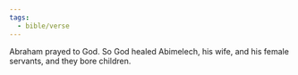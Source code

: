 ```yaml
---
tags:
  - bible/verse
---
```

Abraham prayed to God. So God healed Abimelech, his wife, and his female servants, and they bore children.